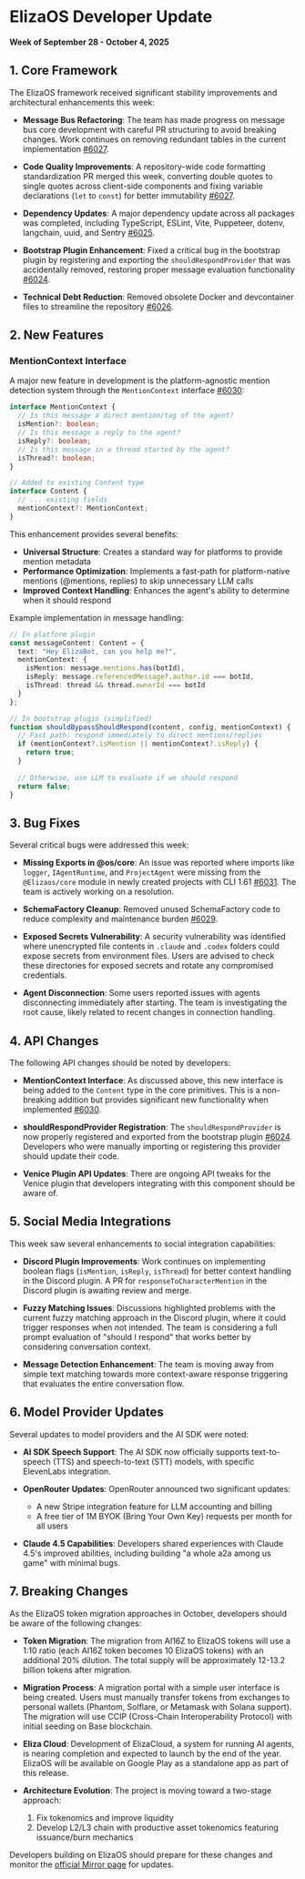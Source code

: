 # ElizaOS Developer Update
**Week of September 28 - October 4, 2025**

## 1. Core Framework

The ElizaOS framework received significant stability improvements and architectural enhancements this week:

- **Message Bus Refactoring**: The team has made progress on message bus core development with careful PR structuring to avoid breaking changes. Work continues on removing redundant tables in the current implementation [#6027](https://github.com/elizaos/eliza/pull/6027).

- **Code Quality Improvements**: A repository-wide code formatting standardization PR merged this week, converting double quotes to single quotes across client-side components and fixing variable declarations (`let` to `const`) for better immutability [#6027](https://github.com/elizaos/eliza/pull/6027).

- **Dependency Updates**: A major dependency update across all packages was completed, including TypeScript, ESLint, Vite, Puppeteer, dotenv, langchain, uuid, and Sentry [#6025](https://github.com/elizaos/eliza/pull/6025).

- **Bootstrap Plugin Enhancement**: Fixed a critical bug in the bootstrap plugin by registering and exporting the `shouldRespondProvider` that was accidentally removed, restoring proper message evaluation functionality [#6024](https://github.com/elizaos/eliza/pull/6024).

- **Technical Debt Reduction**: Removed obsolete Docker and devcontainer files to streamline the repository [#6026](https://github.com/elizaos/eliza/pull/6026).

## 2. New Features

### MentionContext Interface

A major new feature in development is the platform-agnostic mention detection system through the `MentionContext` interface [#6030](https://github.com/elizaos/eliza/pull/6030):

```typescript
interface MentionContext {
  // Is this message a direct mention/tag of the agent?
  isMention?: boolean;
  // Is this message a reply to the agent?
  isReply?: boolean;
  // Is this message in a thread started by the agent?
  isThread?: boolean;
}

// Added to existing Content type
interface Content {
  // ... existing fields
  mentionContext?: MentionContext;
}
```

This enhancement provides several benefits:

- **Universal Structure**: Creates a standard way for platforms to provide mention metadata
- **Performance Optimization**: Implements a fast-path for platform-native mentions (@mentions, replies) to skip unnecessary LLM calls
- **Improved Context Handling**: Enhances the agent's ability to determine when it should respond

Example implementation in message handling:

```typescript
// In platform plugin
const messageContent: Content = {
  text: "Hey ElizaBot, can you help me?",
  mentionContext: {
    isMention: message.mentions.has(botId),
    isReply: message.referencedMessage?.author.id === botId,
    isThread: thread && thread.ownerId === botId
  }
};

// In bootstrap plugin (simplified)
function shouldBypassShouldRespond(content, config, mentionContext) {
  // Fast path: respond immediately to direct mentions/replies
  if (mentionContext?.isMention || mentionContext?.isReply) {
    return true;
  }
  
  // Otherwise, use LLM to evaluate if we should respond
  return false;
}
```

## 3. Bug Fixes

Several critical bugs were addressed this week:

- **Missing Exports in @os/core**: An issue was reported where imports like `logger`, `IAgentRuntime`, and `ProjectAgent` were missing from the `@Elizaos/core` module in newly created projects with CLI 1.61 [#6031](https://github.com/elizaos/eliza/issues/6031). The team is actively working on a resolution.

- **SchemaFactory Cleanup**: Removed unused SchemaFactory code to reduce complexity and maintenance burden [#6029](https://github.com/elizaos/eliza/pull/6029).

- **Exposed Secrets Vulnerability**: A security vulnerability was identified where unencrypted file contents in `.claude` and `.codex` folders could expose secrets from environment files. Users are advised to check these directories for exposed secrets and rotate any compromised credentials.

- **Agent Disconnection**: Some users reported issues with agents disconnecting immediately after starting. The team is investigating the root cause, likely related to recent changes in connection handling.

## 4. API Changes

The following API changes should be noted by developers:

- **MentionContext Interface**: As discussed above, this new interface is being added to the `Content` type in the core primitives. This is a non-breaking addition but provides significant new functionality when implemented [#6030](https://github.com/elizaos/eliza/pull/6030).

- **shouldRespondProvider Registration**: The `shouldRespondProvider` is now properly registered and exported from the bootstrap plugin [#6024](https://github.com/elizaos/eliza/pull/6024). Developers who were manually importing or registering this provider should update their code.

- **Venice Plugin API Updates**: There are ongoing API tweaks for the Venice plugin that developers integrating with this component should be aware of.

## 5. Social Media Integrations

This week saw several enhancements to social integration capabilities:

- **Discord Plugin Improvements**: Work continues on implementing boolean flags (`isMention`, `isReply`, `isThread`) for better context handling in the Discord plugin. A PR for `responseToCharacterMention` in the Discord plugin is awaiting review and merge.

- **Fuzzy Matching Issues**: Discussions highlighted problems with the current fuzzy matching approach in the Discord plugin, where it could trigger responses when not intended. The team is considering a full prompt evaluation of "should I respond" that works better by considering conversation context.

- **Message Detection Enhancement**: The team is moving away from simple text matching towards more context-aware response triggering that evaluates the entire conversation flow.

## 6. Model Provider Updates

Several updates to model providers and the AI SDK were noted:

- **AI SDK Speech Support**: The AI SDK now officially supports text-to-speech (TTS) and speech-to-text (STT) models, with specific ElevenLabs integration.

- **OpenRouter Updates**: OpenRouter announced two significant updates:
  - A new Stripe integration feature for LLM accounting and billing
  - A free tier of 1M BYOK (Bring Your Own Key) requests per month for all users

- **Claude 4.5 Capabilities**: Developers shared experiences with Claude 4.5's improved abilities, including building "a whole a2a among us game" with minimal bugs.

## 7. Breaking Changes

As the ElizaOS token migration approaches in October, developers should be aware of the following changes:

- **Token Migration**: The migration from AI16Z to ElizaOS tokens will use a 1:10 ratio (each AI16Z token becomes 10 ElizaOS tokens) with an additional 20% dilution. The total supply will be approximately 12-13.2 billion tokens after migration.

- **Migration Process**: A migration portal with a simple user interface is being created. Users must manually transfer tokens from exchanges to personal wallets (Phantom, Solflare, or Metamask with Solana support). The migration will use CCIP (Cross-Chain Interoperability Protocol) with initial seeding on Base blockchain.

- **Eliza Cloud**: Development of ElizaCloud, a system for running AI agents, is nearing completion and expected to launch by the end of the year. ElizaOS will be available on Google Play as a standalone app as part of this release.

- **Architecture Evolution**: The project is moving toward a two-stage approach:
  1. Fix tokenomics and improve liquidity
  2. Develop L2/L3 chain with productive asset tokenomics featuring issuance/burn mechanics

Developers building on ElizaOS should prepare for these changes and monitor the [official Mirror page](https://mirror.xyz/elizaos.eth) for updates.